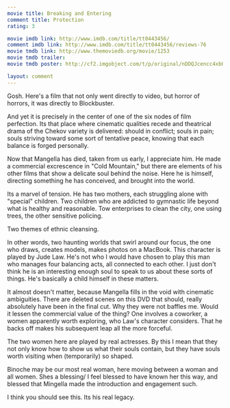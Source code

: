 ```yaml
---
movie title: Breaking and Entering
comment title: Protection
rating: 3

movie imdb link: http://www.imdb.com/title/tt0443456/
comment imdb link: http://www.imdb.com/title/tt0443456/reviews-76
movie tmdb link: http://www.themoviedb.org/movie/1253
movie tmdb trailer: 
movie tmdb poster: http://cf2.imgobject.com/t/p/original/nDDQJcencc4xbQdWVhNJ3hvkgYn.jpg

layout: comment
---
```


Gosh. Here's a film that not only went directly to video, but horror of horrors, it was directly to Blockbuster.

And yet it is precisely in the center of one of the six nodes of film perfection. Its that place where cinematic qualities recede and theatrical drama of the Chekov variety is delivered: should in conflict; souls in pain; souls striving toward some sort of tentative peace, knowing that each balance is forged personally.

Now that Mangella has died, taken from us early, I appreciate him. He made a commercial excrescence in "Cold Mountain," but there are elements of his other films that show a delicate soul behind the noise. Here he is himself, directing something he has conceived, and brought into the world.

Its a marvel of tension. He has two mothers, each struggling alone with "special" children. Two children who are addicted to gymnastic life beyond what is healthy and reasonable. Tow enterprises to clean the city, one using trees, the other sensitive policing. 

Two themes of ethnic cleansing.

In other words, two haunting worlds that swirl around our focus, the one who draws, creates models, makes photos on a MacBook. This character is played by Jude Law. He's not who I would have chosen to play this man who manages four balancing acts, all connected to each other. I just don't think he is an interesting enough soul to speak to us about these sorts of things. He's basically a child himself in these matters.

It almost doesn't matter, because Mangella fills in the void with cinematic ambiguities. There are deleted scenes on this DVD that should, really absolutely have been in the final cut. Why they were not baffles me. Would it lessen the commercial value of the thing? One involves a coworker, a women apparently worth exploring, who Law's character considers. That he backs off makes his subsequent leap all the more forceful.

The two women here are played by real actresses. By this I mean that they not only know how to show us what their souls contain, but they have souls worth visiting when (temporarily) so shaped.

Binoche may be our most real woman, here moving between a woman and all women. Shes a blessing/ I feel blessed to have known her this way, and blessed that Mingella made the introduction and engagement such.

I think you should see this. Its his real legacy.